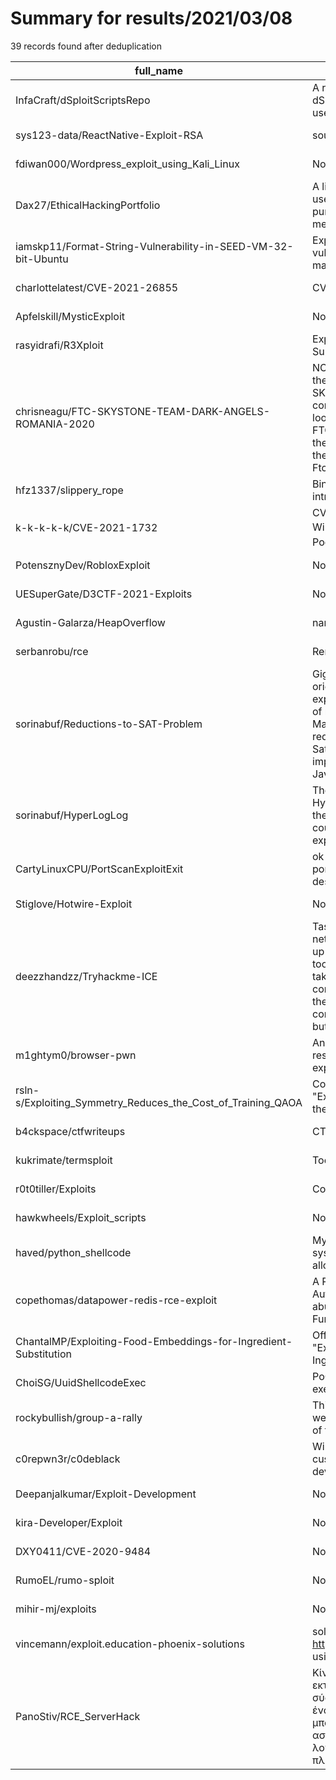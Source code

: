 
# Summary for results/2021/03/08
    
39 records found after deduplication

| full_name | description | html_url | matched_list | matched_count | pushed_at | size | stargazers_count | language | forks_count |
|------------------------------------------------------------------|------------------------------------------------------------------------------------------------------------------------------------------------------------------------------------------------------------------------------------------------------------------|-------------------------------------------------------------------------------------|------------------------------------------|-----------------|---------------------------|--------|--------------------|------------------|---------------|
| InfaCraft/dSploitScriptsRepo | A repository with scripts for the dSploitScripts Android app. For use with dSploit script injection. | https://github.com/InfaCraft/dSploitScriptsRepo | ['sploit'] | 1 | 2021-03-08 08:55:25+00:00 | 228 | 48 | JavaScript | 23 |
| sys123-data/ReactNative-Exploit-RSA | source code RN expoit RSA | https://github.com/sys123-data/ReactNative-Exploit-RSA | ['exploit'] | 1 | 2021-03-08 11:39:05+00:00 | 5114 | 0 | JavaScript | 0 |
| fdiwan000/Wordpress_exploit_using_Kali_Linux | None | https://github.com/fdiwan000/Wordpress_exploit_using_Kali_Linux | ['exploit'] | 1 | 2021-03-08 06:01:13+00:00 | 6248 | 0 | | 0 |
| Dax27/EthicalHackingPortfolio | A list of exploit documentations used for ethical hacking purposes on different ports using metasploit. | https://github.com/Dax27/EthicalHackingPortfolio | ['exploit'] | 1 | 2021-03-08 07:44:21+00:00 | 1677 | 0 | Rich Text Format | 0 |
| iamskp11/Format-String-Vulnerability-in-SEED-VM-32-bit-Ubuntu | Exploiting format string vulnerability and carry out simple manipulations. | https://github.com/iamskp11/Format-String-Vulnerability-in-SEED-VM-32-bit-Ubuntu | ['exploit'] | 1 | 2021-03-08 07:46:26+00:00 | 550 | 0 | C | 0 |
| charlottelatest/CVE-2021-26855 | CVE-2021-26855 exp | https://github.com/charlottelatest/CVE-2021-26855 | ['cve-2'] | 1 | 2021-03-08 08:09:01+00:00 | 146 | 97 | | 71 |
| Apfelskill/MysticExploit | None | https://github.com/Apfelskill/MysticExploit | ['exploit'] | 1 | 2021-03-08 10:25:38+00:00 | 1 | 0 | | 0 |
| rasyidrafi/R3Xploit | Exploit for Hacking Roblox, Support multiples Api | https://github.com/rasyidrafi/R3Xploit | ['exploit'] | 1 | 2021-03-08 11:17:21+00:00 | 21722 | 2 | C# | 0 |
| chrisneagu/FTC-SKYSTONE-TEAM-DARK-ANGELS-ROMANIA-2020 | NOTICE This repository contains the public FTC SDK for the SKYSTONE (2019-2020) competition season. If you are looking for the current season's FTC SDK software, please visit the new and permanent home of the public FTC SDK: FtcRobotController repository | https://github.com/chrisneagu/FTC-SKYSTONE-TEAM-DARK-ANGELS-ROMANIA-2020 | ['cve-2', 'exploit'] | 2 | 2021-03-08 11:46:49+00:00 | 79960 | 5 | Java | 6 |
| hfz1337/slippery_rope | Binary Exploitation challenge introducing SROP | https://github.com/hfz1337/slippery_rope | ['exploit'] | 1 | 2021-03-08 14:36:56+00:00 | 2 | 2 | Assembly | 0 |
| k-k-k-k-k/CVE-2021-1732 | CVE-­2021­-1732 Microsoft Windows 10 本地提权漏 研究及Poc/Exploit开发 | https://github.com/k-k-k-k-k/CVE-2021-1732 | ['cve poc', 'cve-2', 'exploit'] | 3 | 2021-03-08 11:41:19+00:00 | 900 | 39 | C++ | 16 |
| PotensznyDev/RobloxExploit | None | https://github.com/PotensznyDev/RobloxExploit | ['exploit'] | 1 | 2021-03-08 15:33:33+00:00 | 3 | 0 | | 0 |
| UESuperGate/D3CTF-2021-Exploits | None | https://github.com/UESuperGate/D3CTF-2021-Exploits | ['exploit'] | 1 | 2021-03-08 16:08:36+00:00 | 10968 | 1 | PHP | 0 |
| Agustin-Galarza/HeapOverflow | nan | https://github.com/Agustin-Galarza/HeapOverflow | ['heap overflow'] | 1 | 2021-03-08 16:08:55+00:00 | 522 | 0 | Java | 0 |
| serbanrobu/rce | Remote Command Execution | https://github.com/serbanrobu/rce | ['rce'] | 1 | 2021-03-08 16:14:09+00:00 | 6 | 0 | Rust | 0 |
| sorinabuf/Reductions-to-SAT-Problem | Gigel and Mafia is an algorithm oriented course homework exploiting graph representations of relationships between clans of Mafia families primarily through reductions to the Boolean Satisfiability Problem. Its implementation is conducted in Java. | https://github.com/sorinabuf/Reductions-to-SAT-Problem | ['exploit'] | 1 | 2021-03-08 18:27:10+00:00 | 22 | 0 | Java | 0 |
| sorinabuf/HyperLogLog | The C implementation of HyperLogLog aims to improve the average performance of a count-distinct problem by exploiting an approximate result. | https://github.com/sorinabuf/HyperLogLog | ['exploit'] | 1 | 2021-03-08 18:32:31+00:00 | 6 | 0 | C | 0 |
| CartyLinuxCPU/PortScanExploitExit | ok yeah yeah, escaneamento de portas, exploit exit em desenvolvimento. | https://github.com/CartyLinuxCPU/PortScanExploitExit | ['exploit'] | 1 | 2021-03-08 19:48:20+00:00 | 4160 | 0 | Python | 0 |
| Stiglove/Hotwire-Exploit | None | https://github.com/Stiglove/Hotwire-Exploit | ['exploit'] | 1 | 2021-03-08 05:30:20+00:00 | 0 | 0 | | 0 |
| deezzhandzz/Tryhackme-ICE | Task 1 is you connecting to the network Task 2: Recon #1 Start up and deploy the machine! It took 2 minutes for me but it can take up to 5 depending on your computer #2 Launch the scan to the target machine. The scan command will be in the hint button, Yo | https://github.com/deezzhandzz/Tryhackme-ICE | ['exploit'] | 1 | 2021-03-08 03:15:16+00:00 | 2 | 1 | | 1 |
| m1ghtym0/browser-pwn | An updated collection of resources targeting browser-exploitation. | https://github.com/m1ghtym0/browser-pwn | ['exploit'] | 1 | 2021-03-08 15:53:23+00:00 | 59 | 642 | | 100 |
| rsln-s/Exploiting_Symmetry_Reduces_the_Cost_of_Training_QAOA | Code and data for the paper "Exploiting Symmetry Reduces the Cost of Training QAOA" | https://github.com/rsln-s/Exploiting_Symmetry_Reduces_the_Cost_of_Training_QAOA | ['exploit'] | 1 | 2021-03-08 18:20:22+00:00 | 66811 | 0 | Jupyter Notebook | 1 |
| b4ckspace/ctfwriteups | CTF Write-ups | https://github.com/b4ckspace/ctfwriteups | ['exploit'] | 1 | 2021-03-08 11:37:03+00:00 | 42976 | 2 | Python | 1 |
| kukrimate/termsploit | Toolkit for writing exploits. | https://github.com/kukrimate/termsploit | ['exploit'] | 1 | 2021-03-08 02:15:53+00:00 | 34 | 0 | C | 0 |
| r0t0tiller/Exploits | Collection of 0days & Ndays | https://github.com/r0t0tiller/Exploits | ['exploit'] | 1 | 2021-03-08 20:07:25+00:00 | 124430 | 143 | Python | 33 |
| hawkwheels/Exploit_scripts | None | https://github.com/hawkwheels/Exploit_scripts | ['exploit'] | 1 | 2021-03-08 08:00:50+00:00 | 5 | 0 | PHP | 0 |
| haved/python_shellcode | My attempt(s) at using C in systems where only python is allowed | https://github.com/haved/python_shellcode | ['shellcode'] | 1 | 2021-03-08 20:17:56+00:00 | 78 | 3 | Python | 0 |
| copethomas/datapower-redis-rce-exploit | A POC for IBM Datapower Authenticated Redis RCE Exploit abusing the Test Message Function (CVE-2020-5014) | https://github.com/copethomas/datapower-redis-rce-exploit | ['cve poc', 'exploit', 'rce', 'rce poc'] | 4 | 2021-03-08 21:54:37+00:00 | 554 | 0 | C | 0 |
| ChantalMP/Exploiting-Food-Embeddings-for-Ingredient-Substitution | Official repository of the paper "Exploiting Food Embeddings for Ingredient Substitution". | https://github.com/ChantalMP/Exploiting-Food-Embeddings-for-Ingredient-Substitution | ['exploit'] | 1 | 2021-03-08 12:25:13+00:00 | 1190 | 3 | Python | 1 |
| ChoiSG/UuidShellcodeExec | PoC for UUID shellcode execution using DInvoke | https://github.com/ChoiSG/UuidShellcodeExec | ['shellcode'] | 1 | 2021-03-08 08:32:46+00:00 | 17 | 111 | C# | 19 |
| rockybullish/group-a-rally | This is the repository for a website highlighting the exploits of the WRC Group A era. | https://github.com/rockybullish/group-a-rally | ['exploit'] | 1 | 2021-03-08 00:01:31+00:00 | 4 | 0 | HTML | 0 |
| c0repwn3r/c0deblack | Windows exploitation and customization tool. Under development. | https://github.com/c0repwn3r/c0deblack | ['exploit'] | 1 | 2021-03-08 14:13:34+00:00 | 891 | 0 | C++ | 0 |
| Deepanjalkumar/Exploit-Development | None | https://github.com/Deepanjalkumar/Exploit-Development | ['exploit'] | 1 | 2021-03-08 14:48:02+00:00 | 13 | 0 | Python | 0 |
| kira-Developer/Exploit | None | https://github.com/kira-Developer/Exploit | ['exploit'] | 1 | 2021-03-08 09:46:58+00:00 | 603 | 0 | PHP | 0 |
| DXY0411/CVE-2020-9484 | None | https://github.com/DXY0411/CVE-2020-9484 | ['cve-2'] | 1 | 2021-03-08 10:02:50+00:00 | 87327 | 0 | JavaScript | 0 |
| RumoEL/rumo-sploit | None | https://github.com/RumoEL/rumo-sploit | ['sploit'] | 1 | 2021-03-08 07:39:11+00:00 | 30 | 0 | Java | 0 |
| mihir-mj/exploits | None | https://github.com/mihir-mj/exploits | ['exploit'] | 1 | 2021-03-08 08:27:38+00:00 | 13104 | 0 | Python | 0 |
| vincemann/exploit.education-phoenix-solutions | solutions for https://exploit.education/phoenix/ using python & pwntools | https://github.com/vincemann/exploit.education-phoenix-solutions | ['exploit'] | 1 | 2021-03-08 15:33:33+00:00 | 73 | 0 | C | 0 |
| PanoStiv/RCE_ServerHack | Κίνδυνοι στους οποίους εκτίθεται ένα υπολογιστικό σύστημα στο διαδίκτυο και πως ένας κακόβουλος χρήστης μπορεί να εκμεταλλευτεί τα κενά ασφάλειας δημοφιλών λογισμικών και να αποκτήσει πλήρη πρόσβαση | https://github.com/PanoStiv/RCE_ServerHack | ['rce'] | 1 | 2021-03-08 21:49:58+00:00 | 1552 | 0 | | 0 |
